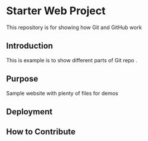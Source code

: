 # Starter Web Project

This repository is for showing how Git and GitHub work

## Introduction


This is example is to show different parts of Git repo .
## Purpose

Sample website with plenty of files for demos

## Deployment

## How to Contribute